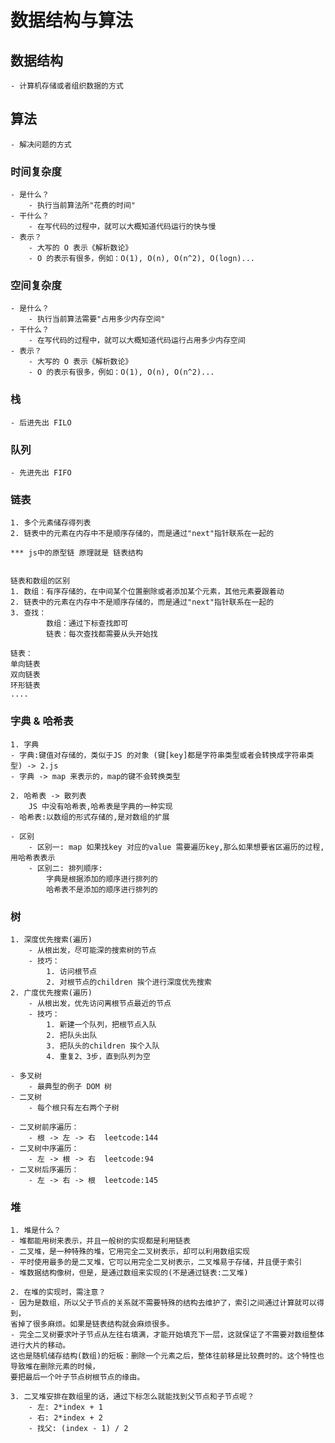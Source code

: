 # 数据结构与算法

## 数据结构
    - 计算机存储或者组织数据的方式

## 算法
    - 解决问题的方式

### 时间复杂度
    - 是什么？
        - 执行当前算法所"花费的时间"
    - 干什么？
        - 在写代码的过程中，就可以大概知道代码运行的快与慢
    - 表示？
        - 大写的 O 表示《解析数论》
        - O 的表示有很多，例如：O(1), O(n), O(n^2), O(logn)...

### 空间复杂度
    - 是什么？
        - 执行当前算法需要"占用多少内存空间"
    - 干什么？
        - 在写代码的过程中，就可以大概知道代码运行占用多少内存空间
    - 表示？
        - 大写的 O 表示《解析数论》
        - O 的表示有很多，例如：O(1), O(n), O(n^2)...

### 栈
    - 后进先出 FILO

### 队列
    - 先进先出 FIFO

### 链表     
    1. 多个元素储存得列表    
    2. 链表中的元素在内存中不是顺序存储的，而是通过"next"指针联系在一起的

    *** js中的原型链 原理就是 链表结构       


    链表和数组的区别      
    1. 数组：有序存储的，在中间某个位置删除或者添加某个元素，其他元素要跟着动      
    2. 链表中的元素在内存中不是顺序存储的，而是通过"next"指针联系在一起的          
    3. 查找：         
            数组：通过下标查找即可         
            链表：每次查找都需要从头开始找            

    链表：       
    单向链表      
    双向链表     
    环形链表      
    ....

### 字典 & 哈希表      
    1. 字典         
    - 字典:键值对存储的，类似于JS 的对象 (键[key]都是字符串类型或者会转换成字符串类型) -> 2.js               
    - 字典 -> map 来表示的，map的键不会转换类型

    2. 哈希表 -> 散列表       
        JS 中没有哈希表,哈希表是字典的一种实现            
    - 哈希表:以数组的形式存储的,是对数组的扩展

    - 区别          
        - 区别一: map 如果找key 对应的value 需要遍历key,那么如果想要省区遍历的过程,用哈希表表示     
        - 区别二: 排列顺序:          
            字典是根据添加的顺序进行排列的             
            哈希表不是添加的顺序进行排列的          
        
### 树           
    1. 深度优先搜索(遍历)      
        - 从根出发，尽可能深的搜索树的节点            
        - 技巧：      
            1. 访问根节点      
            2. 对根节点的children 挨个进行深度优先搜索
    2. 广度优先搜索(遍历)        
        - 从根出发，优先访问离根节点最近的节点       
        - 技巧：          
            1. 新建一个队列，把根节点入队          
            2. 把队头出队        
            3. 把队头的children 挨个入队      
            4. 重复2、3步，直到队列为空

    - 多叉树       
        - 最典型的例子 DOM 树      
    - 二叉树        
        - 每个根只有左右两个子树

    - 二叉树前序遍历：    
        - 根 -> 左 -> 右  leetcode:144     
    - 二叉树中序遍历：       
        - 左 -> 根 -> 右  leetcode:94           
    - 二叉树后序遍历：               
        - 左 -> 右 -> 根  leetcode:145         


### 堆    
    1. 堆是什么？           
    - 堆都能用树来表示，并且一般树的实现都是利用链表               
    - 二叉堆，是一种特殊的堆，它用完全二叉树表示，却可以利用数组实现           
    - 平时使用最多的是二叉堆，它可以用完全二叉树表示，二叉堆易于存储，并且便于索引     
    - 堆数据结构像树，但是，是通过数组来实现的(不是通过链表:二叉堆)      

    2. 在堆的实现时，需注意？           
    - 因为是数组，所以父子节点的关系就不需要特殊的结构去维护了，索引之间通过计算就可以得到，
    省掉了很多麻烦。如果是链表结构就会麻烦很多。            
    - 完全二叉树要求叶子节点从左往右填满，才能开始填充下一层，这就保证了不需要对数组整体进行大片的移动。
    这也是随机储存结构(数组)的短板：删除一个元素之后，整体往前移是比较费时的。这个特性也导致堆在删除元素的时候，
    要把最后一个叶子节点树根节点的缘由。            

    3. 二叉堆安排在数组里的话，通过下标怎么就能找到父节点和子节点呢？           
        - 左: 2*index + 1        
        - 右: 2*index + 2             
        - 找父: (index - 1) / 2
